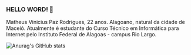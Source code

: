 ### HELLO WORD! 👋
Matheus Vinicius Paz Rodrigues, 22 anos. Alagoano, natural da cidade de Maceió. Atualmente é estudante do Curso Técnico em Informática para Internet pelo Instituto Federal de Alagoas - campus Rio Largo.


![Anurag's GitHub stats](https://github-readme-stats.vercel.app/api?username=matheusVincius-pazz&hide=contribs,prs)
